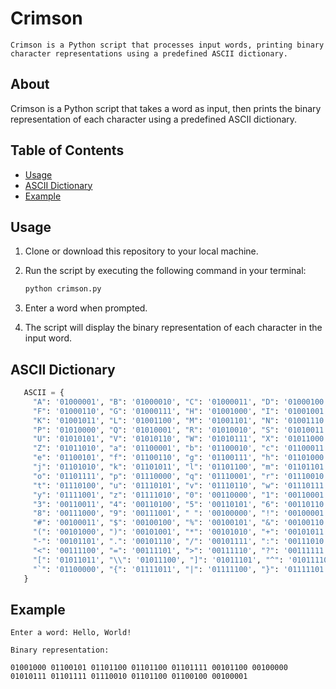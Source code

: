 # Crimson
`Crimson is a Python script that processes input words, printing binary character representations using a predefined ASCII dictionary.`
## About

Crimson is a Python script that takes a word as input, then prints the binary representation of each character using a predefined ASCII dictionary.

## Table of Contents

- [Usage](#usage)
- [ASCII Dictionary](#ascii-dictionary)
- [Example](#example)

## Usage

1. Clone or download this repository to your local machine.

2. Run the script by executing the following command in your terminal:

   ```bash
   python crimson.py

1.  Enter a word when prompted.

2.  The script will display the binary representation of each character in the input word.

## ASCII Dictionary
```python
   ASCII = {
     "A": '01000001', "B": '01000010', "C": '01000011', "D": '01000100', "E": '01000101',
     "F": '01000110', "G": '01000111', "H": '01001000', "I": '01001001', "J": '01001010',
     "K": '01001011', "L": '01001100', "M": '01001101', "N": '01001110', "O": '01001111',
     "P": '01010000', "Q": '01010001', "R": '01010010', "S": '01010011', "T": '01010100',
     "U": '01010101', "V": '01010110', "W": '01010111', "X": '01011000', "Y": '01011001',
     "Z": '01011010', "a": '01100001', "b": '01100010', "c": '01100011', "d": '01100100',
     "e": '01100101', "f": '01100110', "g": '01100111', "h": '01101000', "i": '01101001',
     "j": '01101010', "k": '01101011', "l": '01101100', "m": '01101101', "n": '01101110',
     "o": '01101111', "p": '01110000', "q": '01110001', "r": '01110010', "s": '01110011',
     "t": '01110100', "u": '01110101', "v": '01110110', "w": '01110111', "x": '01111000',
     "y": '01111001', "z": '01111010', "0": '00110000', "1": '00110001', "2": '00110010',
     "3": '00110011', "4": '00110100', "5": '00110101', "6": '00110110', "7": '00110111',
     "8": '00111000', "9": '00111001', " ": '00100000', "!": '00100001', "\"": '00100010',
     "#": '00100011', "$": '00100100', "%": '00100101', "&": '00100110', "'": '00100111',
     "(": '00101000', ")": '00101001', "*": '00101010', "+": '00101011', ",": '00101100',
     "-": '00101101', ".": '00101110', "/": '00101111', ":": '00111010', ";": '00111011',
     "<": '00111100', "=": '00111101', ">": '00111110', "?": '00111111', "@": '01000000',
     "[": '01011011', "\\": '01011100', "]": '01011101', "^": '01011110', "_": '01011111',
     "`": '01100000', "{": '01111011', "|": '01111100', "}": '01111101', "~": '01111110'
   }
```
## Example
```
Enter a word: Hello, World!

Binary representation:

01001000 01100101 01101100 01101100 01101111 00101100 00100000 01010111 01101111 01110010 01101100 01100100 00100001

